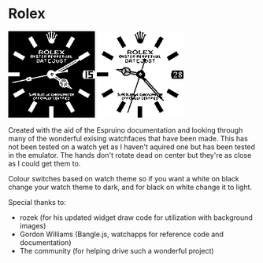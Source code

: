 # Rolex

![](screenshot.png) ![](screenshot1.png)

Created with the aid of the Espruino documentation and looking through many of the wonderful exising watchfaces that have been made.
This has not been tested on a watch yet as I haven't aquired one but has been tested in the emulator.
The hands don't rotate dead on center but they're as close as I could get them to.

Colour switches based on watch theme so if you want a white on black change your watch theme to dark, and for black on white change it to light.

Special thanks to: 
* rozek (for his updated widget draw code for utilization with background images)
* Gordon Williams (Bangle.js, watchapps for reference code and documentation)
* The community (for helping drive such a wonderful project)
